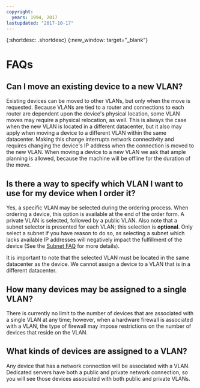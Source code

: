 ```yaml
---
copyright:
  years: 1994, 2017
lastupdated: "2017-10-17"
---
```

{:shortdesc: .shortdesc}
{:new_window: target="_blank"}

# FAQs


## Can I move an existing device to a new VLAN?

Existing devices can be moved to other VLANs, but only when the move is
requested. Because VLANs are tied to a router and connections to each router are
dependent upon the device's physical location, some VLAN moves may require a
physical relocation, as well. This is always the case when the new VLAN is
located in a different datacenter, but it also may apply when moving a device to
a different VLAN within the same datacenter. Making this change interrupts
network connectivity and requires changing the device's IP address when the
connection is moved to the new VLAN. When moving a device to a new VLAN we ask
that ample planning is allowed, because the machine will be offline for the
duration of the move.


## Is there a way to specify which VLAN I want to use for my device when I order it?

Yes, a specific VLAN may be selected during the ordering process. When ordering
a device, this option is available at the end of the order form. A private VLAN
is selected, followed by a public VLAN. Also note that a subnet selector is
presented for each VLAN; this selection is **optional**. Only select a subnet if
you have reason to do so, as selecting a subnet which lacks available IP
addresses will negatively impact the fulfillment of the device (See the
[Subnet FAQ](https://console.bluemix.net/docs/infrastructure/subnets/faq.html)
for more details).

It is important to note that the selected VLAN must be located in the same
datacenter as the device. We cannot assign a device to a VLAN that is in a
different datacenter.


## How many devices may be assigned to a single VLAN?

There is currently no limit to the number of devices that are associated with a
single VLAN at any time; however, when a hardware firewall is associated with a
VLAN, the type of firewall may impose restrictions on the number of devices that
reside on the VLAN.


## What kinds of devices are assigned to a VLAN?

Any device that has a network connection will be associated with a VLAN.
Dedicated servers have both a public and private network connection, so you will
see those devices associated with both public and private VLANs.
